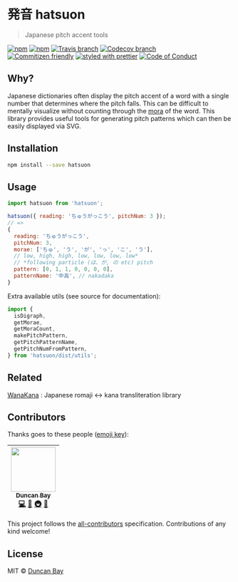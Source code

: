 # 発音 hatsuon

> Japanese pitch accent tools

[![npm](https://img.shields.io/npm/v/hatsuon.svg?style=flat-square)](https://www.npmjs.com/package/hatsuon)
[![npm](https://img.shields.io/npm/dt/hatsuon.svg?style=flat-square)](https://npm-stat.com/charts.html?package=hatsuon&from=2016-04-01)
[![Travis branch](https://img.shields.io/travis/DJTB/hatsuon/master.svg?style=flat-square)](https://travis-ci.org/DJTB/hatsuon)
[![Codecov branch](https://img.shields.io/codecov/c/github/DJTB/hatsuon/master.svg?style=flat-square)](https://codecov.io/github/DJTB/hatsuon)
<br />
[![Commitizen friendly](https://img.shields.io/badge/commitizen-friendly-brightgreen.svg?style=flat-square)](http://commitizen.github.io/cz-cli/)
[![styled with prettier](https://img.shields.io/badge/styled_with-prettier-ff69b4.svg?style=flat-square)](https://github.com/prettier/prettier)
[![Code of Conduct](https://img.shields.io/badge/code%20of-conduct-ff69b4.svg?style=flat-square)](./code_of_conduct.md)

## Why?

Japanese dictionaries often display the pitch accent of a word with a single number that determines where the pitch falls. This can be difficult to mentally visualize without counting through the [mora](<https://en.wikipedia.org/wiki/Mora_(linguistics)#Japanese>) of the word. This library provides useful tools for generating pitch patterns which can then be easily displayed via SVG.

## Installation

```sh
npm install --save hatsuon
```

## Usage

```js
import hatsuon from 'hatsuon';

hatsuon({ reading: 'ちゅうがっこう', pitchNum: 3 });
// =>
{
  reading: 'ちゅうがっこう',
  pitchNum: 3,
  morae: ['ちゅ', 'う', 'が', 'っ', 'こ', 'う'],
  // low, high, high, low, low, low, low*
  // *following particle (は、が, の etc) pitch
  pattern: [0, 1, 1, 0, 0, 0, 0],
  patternName: '中高', // nakadaka
}
```

Extra available utils (see source for documentation):

```js
import {
  isDigraph,
  getMorae,
  getMoraCount,
  makePitchPattern,
  getPitchPatternName,
  getPitchNumFromPattern,
} from 'hatsuon/dist/utils';
```

## Related

[WanaKana](https://github.com/WaniKani/WanaKana) : Japanese romaji <-> kana transliteration library

## Contributors

Thanks goes to these people ([emoji key](https://github.com/kentcdodds/all-contributors#emoji-key)):

<!-- ALL-CONTRIBUTORS-LIST:START - Do not remove or modify this section -->

<!-- prettier-ignore -->
| [<img src="https://avatars3.githubusercontent.com/u/5353151?s=100" width="100px;"/><br /><sub><b>Duncan Bay</b></sub>](https://github.com/DJTB)<br />[💻](https://github.com/DJTB/hatsuon/commits?author=DJTB "Code") [📖](https://github.com/DJTB/hatsuon/commits?author=DJTB "Documentation") [🚇](#infra-DJTB "Infrastructure (Hosting, Build-Tools, etc)") [🎨](#design-DJTB "Design") |
| :---: |

<!-- ALL-CONTRIBUTORS-LIST:END -->

This project follows the [all-contributors](https://github.com/kentcdodds/all-contributors) specification. Contributions of any kind welcome!

## License

MIT &copy; [Duncan Bay](https://github.com/DJTB)
